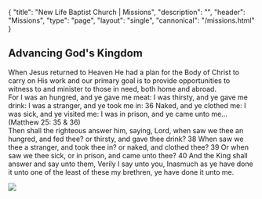 {
	"title": "New Life Baptist Church | Missions",
	"description": "",
	"header": "Missions",
	"type": "page",
	"layout": "single",
	"cannonical": "/missions.html"
}
<section class="interior-section">
	<div class="container">
		<div class="row">
			<div class="col-md-6">
				<h2>Advancing God's Kingdom</h2>
				<p>When Jesus returned to Heaven He had a plan for the Body of Christ to carry on His work and our primary goal is to provide opportunities to witness to and minister to those in need, both home and abroad.
				<br>
				For I was an hungred, and ye gave me meat: I was thirsty, and ye gave me drink: I was a stranger, and ye took me in:  36 Naked, and ye clothed me: I was sick, and ye visited me: I was in prison, and ye came unto me... (Matthew 25: 35 & 36)
				<br>
				Then shall the righteous answer him, saying, Lord, when saw we thee an hungred, and fed thee? or thirsty, and gave thee drink?  38 When saw we thee a stranger, and took thee in? or naked, and clothed thee?  39 Or when saw we thee sick, or in prison, and came unto thee?  40 And the King shall answer and say unto them, Verily I say unto you, Inasmuch as ye have done it unto one of the least of these my brethren, ye have done it unto me.</p>
			</div>
			<div class="col-md-6">
				<img class="thumbnail" src="/images/ministry/missionsTeam.jpg">	
			</div>
    </div>
	</div>
</section>